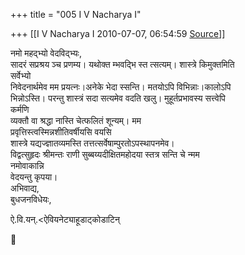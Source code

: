 +++
title = "005 I V Nacharya I"

+++
[[I V Nacharya I	2010-07-07, 06:54:59 [Source](https://groups.google.com/g/bvparishat/c/nLcDwt4CVJc)]]



नमो महद्भ्यो वेदविद्भ्यः,  
सादरं सप्रश्रय ञ्च प्रणम्य। यथोक्त म्भवद्भि स्त त्सत्यम्। शास्त्रे किमुक्तमिति  
सर्वेभ्यो  
निवेदनार्थमेव मम प्रयत्नः।अनेके भेदा स्सन्ति। मतयोऽपि विभिन्नाः।कालोऽपि  
भिन्नोऽस्ति। परन्तु शास्त्रं सदा सत्यमेव वदति खलु। मुहूर्तप्रभावस्य सत्त्वेपि  
कर्मणि  
व्यक्तौ वा श्रद्धा नास्ति चेत्फलितं शून्यम्। मम  
प्रवृत्तिस्त्वस्मिन्नशीतिवर्षीयसि वयसि  
शास्त्रे यद्यज्ज्ञातव्यमस्ति तत्तत्सर्वेषाम्पुरतोऽपस्थापनमेव।  
विद्वत्सुहृदः श्रीमन्तः राणी सुब्बय्यदीक्षितमहोदया स्तत्र सन्ति चे न्मम  
नमोवाकान्नि  
वेदयन्तु कृपया।  
अभिवाद्य,  
बुधजनविधेयः,

  
ऐ.वि.यन्.\<ऐवियनेट्याहूडाट्कोडाटिन्



